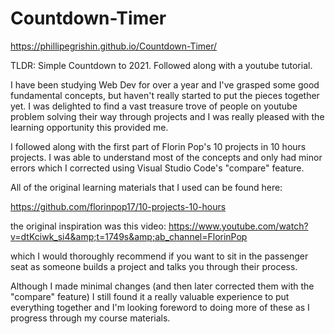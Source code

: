 # Countdown-Timer
https://phillipegrishin.github.io/Countdown-Timer/

TLDR: Simple Countdown to 2021. Followed along with a youtube tutorial.

I have been studying Web Dev for over a year and I've grasped some good fundamental concepts, but haven't really started to put the pieces together yet. I was delighted to find a vast treasure trove of people on youtube problem solving their way through projects and I was really pleased with the learning opportunity this provided me. 

I followed along with the first part of Florin Pop's 10 projects in 10 hours projects. I was able to understand most of the concepts and only had minor errors which I corrected using Visual Studio Code's "compare" feature. 

All of the original learning materials that I used can be found here: 

https://github.com/florinpop17/10-projects-10-hours 

the original inspiration was this video: https://www.youtube.com/watch?v=dtKciwk_si4&amp;t=1749s&amp;ab_channel=FlorinPop 

which I would thoroughly recommend if you want to sit in the passenger seat as someone builds a project and talks you through their process. 

Although I made minimal changes (and then later corrected them with the "compare" feature) I still found it a really valuable experience to put everything together and I'm looking foreword to doing more of these as I progress through my course materials.
